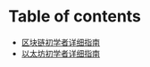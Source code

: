 # Table of contents

* [区块链初学者详细指南](README.md)
* [以太坊初学者详细指南](yi-tai-fang-chu-xue-zhe-xiang-xi-zhi-nan.md)

